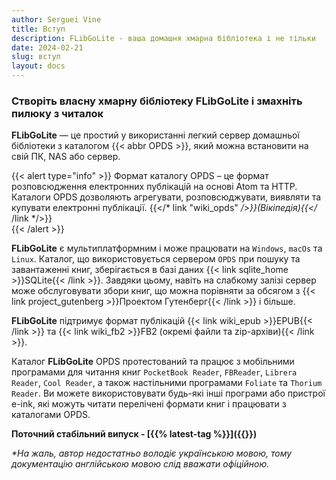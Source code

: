 ```yaml
---
author: Serguei Vine
title: Вступ
description: FLibGoLite - ваша домашня хмарна бібліотека і не тільки
date: 2024-02-21
slug: вступ
layout: docs
---
```


<h3 class="text-center">Створіть власну хмарну бібліотеку <b>FLibGoLite</b> і змахніть пилюку з читалок</h3>

__FLibGoLite__ — це простий у використанні легкий сервер домашньої бібліотеки з каталогом {{< abbr OPDS >}}, який можна встановити на свій ПК, NAS або сервер.  

{{< alert type="info" >}}
Формат каталогу OPDS – це формат розповсюдження електронних публікацій на основі Atom та HTTP. Каталоги OPDS дозволяють агрегувати, розповсюджувати, виявляти та купувати електронні публікації. {{</* link "wiki_opds" */>}}(Вікіпедія){{</* /link */>}}  
{{< /alert >}}

__FLibGoLite__ є мультиплатформним і може працювати на `Windows`, `macOs` та `Linux`. Каталог, що використовується сервером `OPDS` при пошуку та завантаженні книг, зберігається в базі даних {{< link sqlite_home >}}SQLite{{< /link >}}. Завдяки цьому, навіть на слабкому залізі сервер може обслуговувати збори книг, що можна порівняти за обсягом з {{< link project_gutenberg >}}Проектом Гутенберг{{< /link >}} і більше.  

__FLibGoLite__ підтримує формат публікацій {{< link wiki_epub >}}EPUB{{< /link >}} та {{< link wiki_fb2 >}}FB2 (окремі файли та zip-архіви){{< /link >}}.

Каталог __FLibGoLite__ OPDS протестований та працює з мобільними програмами для читання книг `PocketBook Reader`, `FBReader`, `Librera Reader`, `Cool Reader`, а також настільними програмами `Foliate` та `Thorium Reader`. Ви можете використовувати будь-які інші програми або пристрої e-ink, які можуть читати перелічені формати книг і працювати з каталогами OPDS.  

__Поточний стабільний випуск - [{{% latest-tag %}}]({{<ref releases >}})__

_*На жаль, автор недостатньо володіє українською мовою, тому документацію англійською мовою слід вважати офіційною._